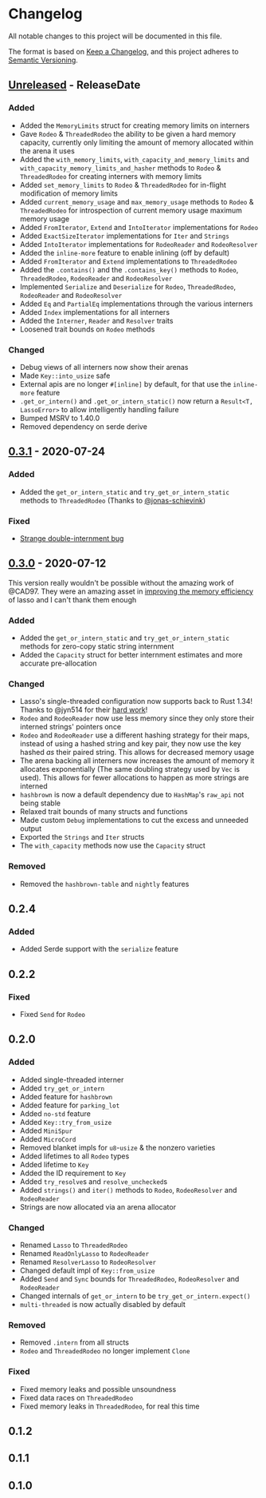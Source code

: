 # Changelog

All notable changes to this project will be documented in this file.

The format is based on [Keep a Changelog](https://keepachangelog.com/en/1.0.0/),
and this project adheres to [Semantic Versioning](https://semver.org/spec/v2.0.0.html).

<!-- next-header -->
## [Unreleased] - ReleaseDate

### Added

- Added the `MemoryLimits` struct for creating memory limits on interners
- Gave `Rodeo` & `ThreadedRodeo` the ability to be given a hard memory capacity, currently only limiting the amount of memory allocated within the arena it uses
- Added the `with_memory_limits`, `with_capacity_and_memory_limits` and `with_capacity_memory_limits_and_hasher` methods to `Rodeo` & `ThreadedRodeo` for creating interners with memory limits
- Added `set_memory_limits` to `Rodeo` & `ThreadedRodeo` for in-flight modification of memory limits
- Added `current_memory_usage` and `max_memory_usage` methods to `Rodeo` & `ThreadedRodeo` for introspection of current memory usage maximum memory usage
- Added `FromIterator`, `Extend` and `IntoIterator` implementations for `Rodeo`
- Added `ExactSizeIterator` implementations for `Iter` and `Strings`
- Added `IntoIterator` implementations for `RodeoReader` and `RodeoResolver`
- Added the `inline-more` feature to enable inlining (off by default)
- Added `FromIterator` and `Extend` implementations to `ThreadedRodeo`
- Added the `.contains()` and the `.contains_key()` methods to `Rodeo`, `ThreadedRodeo`, `RodeoReader` and `RodeoResolver`
- Implemented `Serialize` and `Deserialize` for `Rodeo`, `ThreadedRodeo`, `RodeoReader` and `RodeoResolver`
- Added `Eq` and `PartialEq` implementations through the various interners
- Added `Index` implementations for all interners
- Added the `Interner`, `Reader` and `Resolver` traits
- Loosened trait bounds on `Rodeo` methods

### Changed

- Debug views of all interners now show their arenas
- Made `Key::into_usize` safe
- External apis are no longer `#[inline]` by default, for that use the `inline-more` feature
- `.get_or_intern()` and `.get_or_intern_static()` now return a `Result<T, LassoError>` to allow intelligently handling failure
- Bumped MSRV to 1.40.0
- Removed dependency on serde derive

## [0.3.1] - 2020-07-24

### Added

- Added the `get_or_intern_static` and `try_get_or_intern_static` methods to `ThreadedRodeo` (Thanks to [@jonas-schievink](https://github.com/Kixiron/lasso/pull/6))

### Fixed

- [Strange double-internment bug](https://github.com/Kixiron/lasso/issues/7)

## [0.3.0] - 2020-07-12

This version really wouldn't be possible without the amazing work of @CAD97. They were an amazing asset in [improving the memory efficiency](https://github.com/Kixiron/lasso/issues/4) of lasso and I can't thank them enough

### Added

- Added the `get_or_intern_static` and `try_get_or_intern_static` methods for zero-copy static string internment
- Added the `Capacity` struct for better internment estimates and more accurate pre-allocation

### Changed

- Lasso's single-threaded configuration now supports back to Rust 1.34! Thanks to @jyn514 for their [hard work](https://github.com/Kixiron/lasso/pull/3)!
- `Rodeo` and `RodeoReader` now use less memory since they only store their interned strings' pointers once
- `Rodeo` and `RodeoReader` use a different hashing strategy for their maps, instead of using a hashed string and key pair, they now use the key hashed *as* their paired string. This allows for decreased memory usage
- The arena backing all interners now increases the amount of memory it allocates exponentially (The same doubling strategy used by `Vec` is used). This allows for fewer allocations to happen as more strings are interned
- `hashbrown` is now a default dependency due to `HashMap`'s `raw_api` not being stable
- Relaxed trait bounds of many structs and functions
- Made custom `Debug` implementations to cut the excess and unneeded output
- Exported the `Strings` and `Iter` structs
- The `with_capacity` methods now use the `Capacity` struct

### Removed

- Removed the `hashbrown-table` and `nightly` features

## 0.2.4

### Added

- Added Serde support with the `serialize` feature

## 0.2.2

### Fixed

- Fixed `Send` for `Rodeo`

## 0.2.0

### Added

- Added single-threaded interner
- Added `try_get_or_intern`
- Added feature for `hashbrown`
- Added feature for `parking_lot`
- Added `no-std` feature
- Added `Key::try_from_usize`
- Added `MiniSpur`
- Added `MicroCord`
- Removed blanket impls for `u8`-`usize` & the nonzero  varieties
- Added lifetimes to all `Rodeo` types
- Added lifetime to `Key`
- Added the ID requirement to `Key`
- Added `try_resolve`s and `resolve_unchecked`s
- Added `strings()` and `iter()` methods to `Rodeo`, `RodeoResolver` and `RodeoReader`
- Strings are now allocated via an arena allocator

### Changed

- Renamed `Lasso` to `ThreadedRodeo`
- Renamed `ReadOnlyLasso` to `RodeoReader`
- Renamed `ResolverLasso` to `RodeoResolver`
- Changed default impl of `Key::from_usize`
- Added `Send` and `Sync` bounds for `ThreadedRodeo`, `RodeoResolver` and `RodeoReader`
- Changed internals of `get_or_intern` to be `try_get_or_intern.expect()`
- `multi-threaded` is now actually disabled by default

### Removed

- Removed `.intern` from all structs
- `Rodeo` and `ThreadedRodeo` no longer implement `Clone`

### Fixed

- Fixed memory leaks and possible unsoundness
- Fixed data races on `ThreadedRodeo`
- Fixed memory leaks in `ThreadedRodeo`, for real this time

## 0.1.2
## 0.1.1
## 0.1.0

<!-- next-url -->
[Unreleased]: https://github.com/Kixiron/lasso/compare/v0.3.1...HEAD
[0.3.1]: https://github.com/Kixiron/lasso/compare/v0.3.0...v0.3.1
[0.3.0]: https://github.com/Kixiron/lasso/compare/v0.3.0
